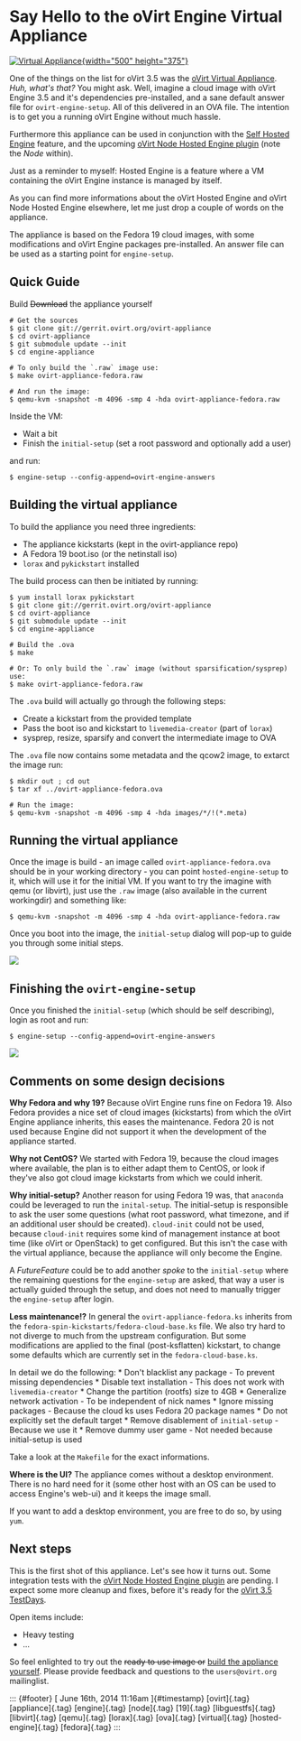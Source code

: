 Say Hello to the oVirt Engine Virtual Appliance
===============================================

[![Virtual
Appliance](https://farm2.staticflickr.com/1399/1381233732_39d16017fa.jpg){width="500"
height="375"}](https://www.flickr.com/photos/quikchange/1381233732/ "Virtual Appliance von Random Tony bei Flickr")

One of the things on the list for oVirt 3.5 was the [oVirt Virtual
Appliance](http://www.ovirt.org/Feature/oVirtAppliance). *Huh, what's
that?* You might ask. Well, imagine a cloud image with oVirt Engine 3.5
and it's dependencies pre-installed, and a sane default answer file for
`ovirt-engine-setup`. All of this delivered in an OVA file. The
intention is to get you a running oVirt Engine without much hassle.

Furthermore this appliance can be used in conjunction with the [Self
Hosted Engine](http://www.ovirt.org/Features/Self_Hosted_Engine)
feature, and the upcoming [oVirt Node Hosted Engine
plugin](http://www.ovirt.org/Node_Hosted_Engine) (note the *Node*
within).

Just as a reminder to myself: Hosted Engine is a feature where a VM
containing the oVirt Engine instance is managed by itself.

As you can find more informations about the oVirt Hosted Engine and
oVirt Node Hosted Engine elsewhere, let me just drop a couple of words
on the appliance.

The appliance is based on the Fedora 19 cloud images, with some
modifications and oVirt Engine packages pre-installed. An answer file
can be used as a starting point for `engine-setup`.

Quick Guide
-----------

Build ~~Download~~ the appliance yourself

    # Get the sources
    $ git clone git://gerrit.ovirt.org/ovirt-appliance
    $ cd ovirt-appliance
    $ git submodule update --init
    $ cd engine-appliance

    # To only build the `.raw` image use:
    $ make ovirt-appliance-fedora.raw

    # And run the image:
    $ qemu-kvm -snapshot -m 4096 -smp 4 -hda ovirt-appliance-fedora.raw

Inside the VM:

-   Wait a bit
-   Finish the `initial-setup` (set a root password and optionally add a
    user)

and run:

    $ engine-setup --config-append=ovirt-engine-answers

Building the virtual appliance
------------------------------

To build the appliance you need three ingredients:

-   The appliance kickstarts (kept in the ovirt-appliance repo)
-   A Fedora 19 boot.iso (or the netinstall iso)
-   `lorax` and `pykickstart` installed

The build process can then be initiated by running:

    $ yum install lorax pykickstart
    $ git clone git://gerrit.ovirt.org/ovirt-appliance
    $ cd ovirt-appliance
    $ git submodule update --init
    $ cd engine-appliance

    # Build the .ova
    $ make

    # Or: To only build the `.raw` image (without sparsification/sysprep) use:
    $ make ovirt-appliance-fedora.raw

The `.ova` build will actually go through the following steps:

-   Create a kickstart from the provided template
-   Pass the boot iso and kickstart to `livemedia-creator` (part of
    `lorax`)
-   sysprep, resize, sparsify and convert the intermediate image to OVA

The `.ova` file now contains some metadata and the qcow2 image, to
extarct the image run:

    $ mkdir out ; cd out
    $ tar xf ../ovirt-appliance-fedora.ova

    # Run the image:
    $ qemu-kvm -snapshot -m 4096 -smp 4 -hda images/*/!(*.meta)

Running the virtual appliance
-----------------------------

Once the image is build - an image called `ovirt-appliance-fedora.ova`
should be in your working directory - you can point
`hosted-engine-setup` to it, which will use it for the initial VM. If
you want to try the imagine with qemu (or libvirt), just use the `.raw`
image (also available in the current workingdir) and something like:

    $ qemu-kvm -snapshot -m 4096 -smp 4 -hda ovirt-appliance-fedora.raw

Once you boot into the image, the `initial-setup` dialog will pop-up to
guide you through some initial steps.

![](https://66.media.tumblr.com/295e567a3dc7cc73143e507336a036b9/tumblr_inline_n798adOX271s0jj7d.png)

Finishing the `ovirt-engine-setup`
----------------------------------

Once you finished the `initial-setup` (which should be self describing),
login as root and run:

    $ engine-setup --config-append=ovirt-engine-answers

![](https://66.media.tumblr.com/e06cccacea05f3c138e2a0d5b5a85065/tumblr_inline_n79878wzQG1s0jj7d.png)

Comments on some design decisions
---------------------------------

**Why Fedora and why 19?** Because oVirt Engine runs fine on Fedora 19.
Also Fedora provides a nice set of cloud images (kickstarts) from which
the oVirt Engine appliance inherits, this eases the maintenance. Fedora
20 is not used because Engine did not support it when the development of
the appliance started.

**Why not CentOS?** We started with Fedora 19, because the cloud images
where available, the plan is to either adapt them to CentOS, or look if
they've also got cloud image kickstarts from which we could inherit.

**Why initial-setup?** Another reason for using Fedora 19 was, that
`anaconda` could be leveraged to run the `inital-setup`. The
initial-setup is responsible to ask the user some questions (what root
password, what timezone, and if an additional user should be created).
`cloud-init` could not be used, because `cloud-init` requires some kind
of management instance at boot time (like oVirt or OpenStack) to get
configured. But this isn't the case with the virtual appliance, because
the appliance will only become the Engine.

A *FutureFeature* could be to add another *spoke* to the `initial-setup`
where the remaining questions for the `engine-setup` are asked, that way
a user is actually guided through the setup, and does not need to
manually trigger the `engine-setup` after login.

**Less maintenance!?** In general the `ovirt-appliance-fedora.ks`
inherits from the `fedora-spin-kickstarts/fedora-cloud-base.ks` file. We
also try hard to not diverge to much from the upstream configuration.
But some modifications are applied to the final (post-ksflatten)
kickstart, to change some defaults which are currently set in the
`fedora-cloud-base.ks`.

In detail we do the following: \* Don't blacklist any package - To
prevent missing dependencies \* Disable text installation - This does
not work with `livemedia-creator` \* Change the partition (rootfs) size
to 4GB \* Generalize network activation - To be independent of nick
names \* Ignore missing packages - Because the cloud ks uses Fedora 20
package names \* Do not explicitly set the default target \* Remove
disablement of `initial-setup` - Because we use it \* Remove dummy user
game - Not needed because initial-setup is used

Take a look at the `Makefile` for the exact informations.

**Where is the UI?** The appliance comes without a desktop environment.
There is no hard need for it (some other host with an OS can be used to
access Engine's web-ui) and it keeps the image small.

If you want to add a desktop environment, you are free to do so, by
using `yum`.

Next steps
----------

This is the first shot of this appliance. Let's see how it turns out.
Some integration tests with the [oVirt Node Hosted Engine
plugin](http://www.ovirt.org/Node_Hosted_Engine) are pending. I expect
some more cleanup and fixes, before it's ready for the [oVirt 3.5
TestDays](http://www.ovirt.org/OVirt_3.5_TestDay).

Open items include:

-   Heavy testing
-   ...

So feel enlighted to try out the ~~ready to use image or~~ [build the
appliance
yourself](http://gerrit.ovirt.org/gitweb?p=ovirt-appliance.git;a=blob;f=README.md;hb=HEAD).
Please provide feedback and questions to the `users@ovirt.org`
mailinglist.

::: {#footer}
[ June 16th, 2014 11:16am ]{#timestamp} [ovirt]{.tag} [appliance]{.tag}
[engine]{.tag} [node]{.tag} [19]{.tag} [libguestfs]{.tag}
[libvirt]{.tag} [qemu]{.tag} [lorax]{.tag} [ova]{.tag} [virtual]{.tag}
[hosted-engine]{.tag} [fedora]{.tag}
:::

